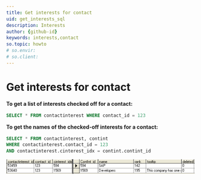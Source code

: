```yaml
---
title: Get interests for contact
uid: get_interests_sql
description: Interests
author: {github-id}
keywords: interests,contact
so.topic: howto
# so.envir:
# so.client:
---
```


# Get interests for contact

**To get a list of interests checked off for a contact:**

```SQL
SELECT * FROM contactinterest WHERE contact_id = 123
```

**To get the names of the checked-off interests for a contact:**

```SQL
SELECT * FROM contactinterest, contint
WHERE contactinterest.contact_id = 123
AND contactinterest.cinterest_idx = contint.contint_id
```

![ContactInterestJoin][img1]

<!-- Referenced images -->
[img1]: media/contact-interest-join.png
